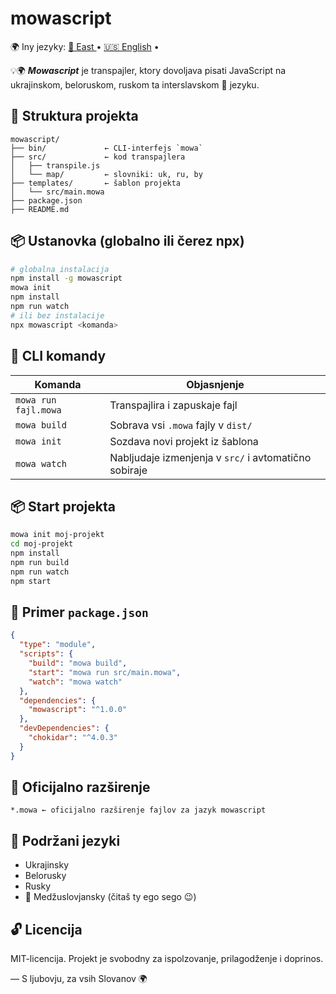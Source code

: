 # mowascript
🌍 Iny jezyky:
[🔆 East ](README.east.md) • [🇺🇸 English](README.en.md) •

💡🌍 ***Mowascript*** je transpajler, ktory dovoljava pisati JavaScript 
na ukrajinskom, beloruskom, ruskom ta interslavskom 🌿 jezyku.

## 📂 Struktura projekta

```
mowascript/
├── bin/             ← CLI-interfejs `mowa`
├── src/             ← kod transpajlera
│   ├── transpile.js
│   └── map/         ← slovniki: uk, ru, by
├── templates/       ← šablon projekta
│   └── src/main.mowa
├── package.json
├── README.md
```

## 📦 Ustanovka (globalno ili čerez npx)

```bash
# globalna instalacija
npm install -g mowascript
mowa init
npm install
npm run watch
# ili bez instalacije
npx mowascript <komanda>
```

## 🔧 CLI komandy

| Komanda               | Objasnjenje                                        |
|----------------------|----------------------------------------------------|
| `mowa run fajl.mowa` | Transpajlira i zapuskaje fajl                     |
| `mowa build`         | Sobrava vsi `.mowa` fajly v `dist/`               |
| `mowa init`          | Sozdava novi projekt iz šablona                   |
| `mowa watch`         | Nabljudaje izmenjenja v `src/` i avtomatično sobiraje |

## 📦 Start projekta

```bash
mowa init moj-projekt
cd moj-projekt
npm install
npm run build
npm run watch
npm start
```

## 📜 Primer `package.json`

```json
{
  "type": "module",
  "scripts": {
    "build": "mowa build",
    "start": "mowa run src/main.mowa",
    "watch": "mowa watch"
  },
  "dependencies": {
    "mowascript": "^1.0.0"
  },
  "devDependencies": {
    "chokidar": "^4.0.3"
  }
}
```

## 📂 Oficijalno razširenje

```
*.mowa ← oficijalno razširenje fajlov za jazyk mowascript
```

## 🧐 Podržani jezyki

- Ukrajinsky
- Belorusky
- Rusky
- 🔀 Medžuslovjansky (čitaš ty ego sego 😉)

## 🔓 Licencija

MIT-licencija. Projekt je svobodny za ispolzovanje, prilagodženje i doprinos.

—
S ljubovju, za vsih Slovanov 🌍

